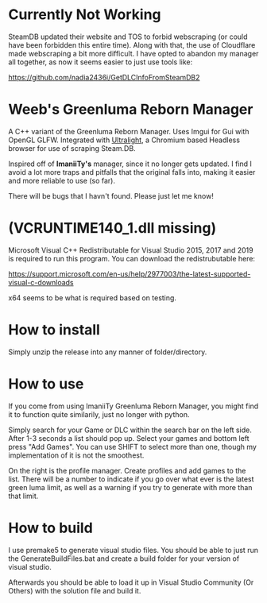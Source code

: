 # Currently Not Working
SteamDB updated their website and TOS to forbid webscraping (or could have been forbidden this entire time). Along with that, the use of Cloudflare made webscraping a bit more difficult. I have opted to abandon my manager all together, as now it seems easier to just use tools like:

https://github.com/nadia2436i/GetDLCInfoFromSteamDB2


# Weeb's Greenluma Reborn Manager
A C++ variant of the Greenluma Reborn Manager. Uses Imgui for Gui with OpenGL GLFW. Integrated with [Ultralight](https://ultralig.ht/), a Chromium based Headless browser for use of scraping Steam.DB. 

Inspired off of **ImaniiTy's** manager, since it no longer gets updated. I find I avoid a lot more traps and pitfalls that the original falls into, making it easier and more reliable to use (so far).

There will be bugs that I havn't found. Please just let me know!

# (VCRUNTIME140_1.dll missing)
Microsoft Visual C++ Redistributable for Visual Studio 2015, 2017 and 2019 is required to run this program. You can download the redistrubutable here: 

https://support.microsoft.com/en-us/help/2977003/the-latest-supported-visual-c-downloads

x64 seems to be what is required based on testing.

# How to install
Simply unzip the release into any manner of folder/directory.

# How to use
If you come from using ImaniiTy Greenluma Reborn Manager, you might find it to function quite similarily, just no longer with python.

Simply search for your Game or DLC within the search bar on the left side. After 1-3 seconds a list should pop up. Select your games and bottom left press "Add Games". You can use SHIFT to select more than one, though my implementation of it is not the smoothest.

On the right is the profile manager. Create profiles and add games to the list. There will be a number to indicate if you go over what ever is the latest green luma limit, as well as a warning if you try to generate with more than that limit.

# How to build
I use premake5 to generate visual studio files. You should be able to just run the GenerateBuildFiles.bat and create a build folder for your version of visual studio.

Afterwards you should be able to load it up in Visual Studio Community (Or Others) with the solution file and build it.

